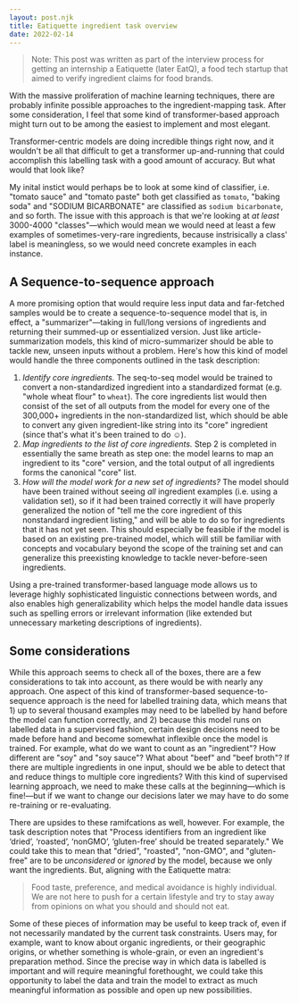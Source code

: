 ```yaml
---
layout: post.njk
title: Eatiquette ingredient task overview
date: 2022-02-14
---
```

> Note: This post was written as part of the interview process for getting an internship a Eatiquette (later EatQ), a food tech startup that aimed to verify ingredient claims for food brands.

With the massive proliferation of machine learning techniques, there are probably infinite possible approaches to the ingredient-mapping task. After some consideration, I feel that some kind of transformer-based approach might turn out to be among the easiest to implement and most elegant.

Transformer-centric models are doing incredible things right now, and it wouldn't be all that difficult to get a transformer up-and-running that could accomplish this labelling task with a good amount of accuracy. But what would that look like?

My inital instict would perhaps be to look at some kind of classifier, i.e. "tomato sauce" and "tomato paste" both get classified as `tomato`, "baking soda" and "SODIUM BICARBONATE" are classified as `sodium bicarbonate`, and so forth. The issue with this approach is that we're looking at *at least* 3000-4000 "classes"—which would mean we would need at least a few examples of sometimes-very-rare ingredients, because instrisically a class' label is meaningless, so we would need concrete examples in each instance.

## A Sequence-to-sequence approach
A more promising option that would require less input data and far-fetched samples would be to create a sequence-to-sequence model that is, in effect, a "summarizer"—taking in full/long versions of ingredients and returning their summed-up or essentialized version. Just like article-summarization models, this kind of micro-summarizer should be able to tackle new, unseen inputs without a problem. Here's how this kind of model would handle the three components outlined in the task description:

1. *Identify core ingredients.* The seq-to-seq model would be trained to convert a non-standardized ingredient into a standardized format (e.g. "whole wheat flour" to `wheat`). The core ingredients list would then consist of the set of all outputs from the model for every one of the 300,000+ ingredients in the non-standardized list, which should be able to convert any given ingredient-like string into its "core" ingredient (since that's what it's been trained to do ☺️).
2. *Map ingredients to the list of core ingredients.* Step 2 is completed in essentially the same breath as step one: the model learns to map an ingredient to its "core" version, and the total output of all ingredients forms the canonical "core" list.
3. *How will the model work for a new set of ingredients?* The model should have been trained without seeing *all* ingredient examples (i.e. using a validation set), so if it had been trained correctly it will have properly generalized the notion of "tell me the core ingredient of this nonstandard ingredient listing," and will be able to do so for ingredients that it has not yet seen. This should especially be feasible if the model is based on an existing pre-trained model, which will still be familiar with concepts and vocabulary beyond the scope of the training set and can generalize this preexisting knowledge to tackle never-before-seen ingredients.

Using a pre-trained transformer-based language mode allows us to leverage highly sophisticated linguistic connections between words, and also enables high generalizability which helps the model handle data issues such as spelling errors or irrelevant information (like extended but unnecessary marketing descriptions of ingredients).

## Some considerations

While this approach seems to check all of the boxes, there are a few considerations to tak into account, as there would be with nearly any approach. One aspect of this kind of transformer-based sequence-to-sequence approach is the need for labelled training data, which means that 1) up to several thousand examples may need to be labelled by hand before the model can function correctly, and 2) because this model runs on labelled data in a supervised fashion, certain design decisions need to be made before hand and become somewhat inflexible once the model is trained. For example, what do we want to count as an "ingredient"? How different are "soy" and "soy sauce"? What about "beef" and "beef broth"? If there are multiple ingredients in one input, should we be able to detect that and reduce things to multiple core ingredients? With this kind of supervised learning approach, we need to make these calls at the beginning—which is fine!—but if we want to change our decisions later we may have to do some re-training or re-evaluating. 

There are upsides to these ramifcations as well, however. For example, the task description notes that "Process identifiers from an ingredient like ‘dried’, ‘roasted’, ‘nonGMO’, ‘gluten-free’ should be treated separately." We could take this to mean that "dried", "roasted", "non-GMO", and "gluten-free" are to be *unconsidered* or *ignored* by the model, because we only want the ingredients. But, aligning with the Eatiquette matra:

> Food taste, preference, and medical avoidance is highly individual. We are not here to push for a certain lifestyle and try to stay away from opinions on what you should and should not eat.

Some of these pieces of information may be useful to keep track of, even if not necessarily mandated by the current task constraints. Users may, for example, want to know about organic ingredients, or their geographic origins, or whether something is whole-grain, or even an ingredient's preparation method. Since the precise way in which data is labelled is important and will require meaningful forethought, we could take this opportunity to label the data and train the model to extract as much meaningful information as possible and open up new possibilities.